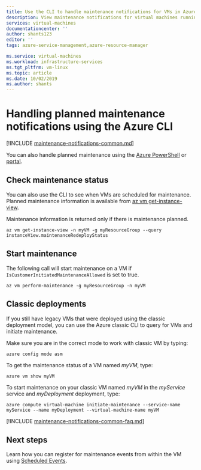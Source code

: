 ```yaml
---
title: Use the CLI to handle maintenance notifications for VMs in Azure | Microsoft Docs
description: View maintenance notifications for virtual machines running in Azure, and start self-service maintenance, using the Azure CLI.
services: virtual-machines
documentationcenter: ''
author: shants123
editor: ''
tags: azure-service-management,azure-resource-manager

ms.service: virtual-machines
ms.workload: infrastructure-services
ms.tgt_pltfrm: vm-linux
ms.topic: article
ms.date: 10/02/2019
ms.author: shants
---
```


# Handling planned maintenance notifications using the Azure CLI

[!INCLUDE [maintenance-notifications-common.md](maintenance-notifications-common.md)]

You can also handle planned maintenance using the [Azure PowerShell](maintenance-notifications-powershell.md) or [portal](maintenance-notifications-portal.md).

## Check maintenance status 

You can also use the CLI to see when VMs are scheduled for maintenance. Planned maintenance information is available from [az vm get-instance-view](https://docs.microsoft.com/cli/azure/vm?view=azure-cli-latest#az-vm-get-instance-view).
 
Maintenance information is returned only if there is maintenance planned. 

```azurecli-interactive
az vm get-instance-view -n myVM -g myResourceGroup --query instanceView.maintenanceRedeployStatus
```

## Start maintenance

The following call will start maintenance on a VM if `IsCustomerInitiatedMaintenanceAllowed` is set to true.

```azurecli-interactive
az vm perform-maintenance -g myResourceGroup -n myVM 
```

## Classic deployments

<!-- https://docs.microsoft.com/en-us/previous-versions/azure/virtual-machines/windows/classic/planned-maintenance-schedule-classic -->

If you still have legacy VMs that were deployed using the classic deployment model, you can use the Azure classic CLI to query for VMs and initiate maintenance.

Make sure you are in the correct mode to work with classic VM by typing:

```
azure config mode asm
```

To get the maintenance status of a VM named *myVM*, type:

```
azure vm show myVM 
``` 

To start maintenance on your classic VM named *myVM* in the *myService* service and *myDeployment* deployment, type:

```
azure compute virtual-machine initiate-maintenance --service-name myService --name myDeployment --virtual-machine-name myVM
```


[!INCLUDE [maintenance-notifications-common-faq.md](maintenance-notifications-common-faq.md)]



## Next steps

Learn how you can register for maintenance events from within the VM using [Scheduled Events](scheduled-events.md).
